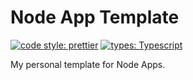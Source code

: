 # Node App Template

[![code style: prettier](https://img.shields.io/badge/code_style-prettier-ff69b4.svg?style=flat-square)](https://github.com/prettier/prettier) [![types: Typescript](https://img.shields.io/npm/types/typescript?style=flat-square)](https://github.com/microsoft/TypeScript)

My personal template for Node Apps.

